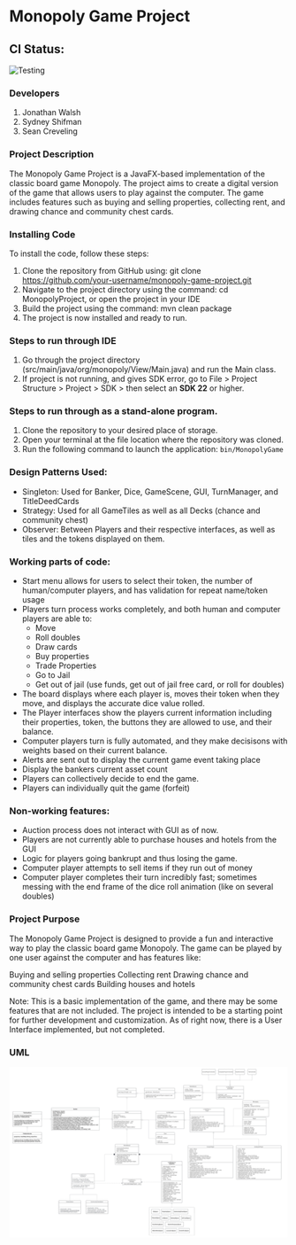 # Monopoly Game Project
## CI Status:
![Testing](https://github.com/walshj05/MonopolySprint4/actions/workflows/run_tests.yml/badge.svg)
### Developers
1. Jonathan Walsh
2. Sydney Shifman
3. Sean Creveling

### Project Description
The Monopoly Game Project is a JavaFX-based implementation of the classic board game Monopoly. The project aims 
to create a digital version of the game that allows users to play against the computer. 
The game includes features such as buying and selling properties, collecting rent, and drawing chance and 
community chest cards.

### Installing Code
To install the code, follow these steps:

1. Clone the repository from GitHub using: git clone https://github.com/your-username/monopoly-game-project.git
2. Navigate to the project directory using the command: cd MonopolyProject, or open the project in your IDE
3. Build the project using the command: mvn clean package
4. The project is now installed and ready to run.

### Steps to run through IDE
1. Go through the project directory (src/main/java/org/monopoly/View/Main.java) and run the Main class.
2. If project is not running, and gives SDK error, go to File > Project Structure > Project > SDK > then select an **SDK 22** or higher.

### Steps to run through as a stand-alone program.
1. Clone the repository to your desired place of storage.
2. Open your terminal at the file location where the repository was cloned.
3. Run the following command to launch the application: `bin/MonopolyGame`

### Design Patterns Used:
- Singleton: Used for Banker, Dice, GameScene, GUI, TurnManager, and TitleDeedCards
- Strategy: Used for all GameTiles as well as all Decks (chance and community chest)
- Observer: Between Players and their respective interfaces, as well as tiles and the tokens displayed on them.

### Working parts of code:
- Start menu allows for users to select their token, the number of human/computer players, and has validation for repeat name/token usage
- Players turn process works completely, and both human and computer players are able to:
   - Move
   - Roll doubles
   - Draw cards
   - Buy properties
   - Trade Properties
   - Go to Jail
   - Get out of jail (use funds, get out of jail free card, or roll for doubles)
- The board displays where each player is, moves their token when they move, and displays the accurate dice value rolled.
- The Player interfaces show the players current information including their properties, token, the buttons they are allowed to use, and their balance.
- Computer players turn is fully automated, and they make decisisons with weights based on their current balance.
- Alerts are sent out to display the current game event taking place
- Display the bankers current asset count
- Players can collectively decide to end the game.
- Players can individually quit the game (forfeit)

### Non-working features:
- Auction process does not interact with GUI as of now.
- Players are not currently able to purchase houses and hotels from the GUI
- Logic for players going bankrupt and thus losing the game.
- Computer player attempts to sell items if they run out of money
- Computer player completes their turn incredibly fast; sometimes messing with the end frame of the dice roll animation (like on several doubles)

### Project Purpose
The Monopoly Game Project is designed to provide a fun and interactive way to play the classic board game 
Monopoly. The game can be played by one user against the computer and has features like:

Buying and selling properties
Collecting rent
Drawing chance and community chest cards
Building houses and hotels

Note: This is a basic implementation of the game, and there may be some features that are not included. The project is intended to be a starting point for further development and customization.
As of right now, there is a User Interface implemented, but not completed.

### UML
![alt text](UML.png)
